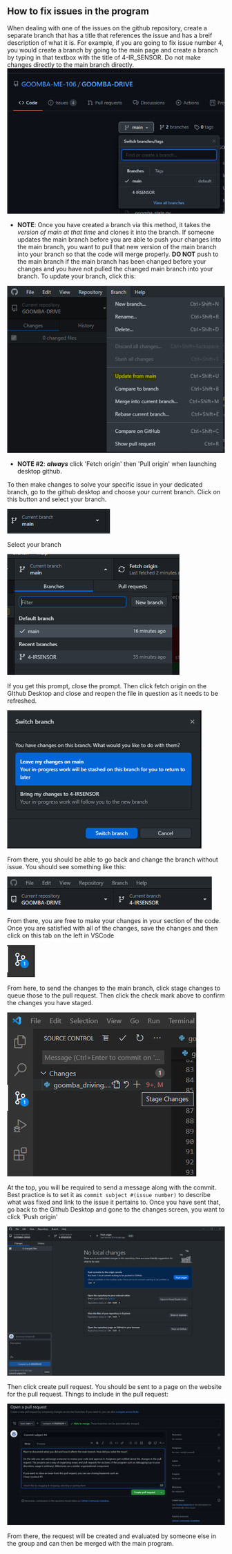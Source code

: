 ## How to fix issues in the program
When dealing with one of the issues on the github repository, create a separate branch that has a title that references the issue and has a breif description of what it is. For example, if you are going to fix issue number 4, you would create a branch by going to the main page and create a branch by typing in that textbox with the title of 4-IR_SENSOR. Do not make changes directly to the main branch directly.
![imagename](./images/create_branch.png)

- **NOTE**: Once you have created a branch via this method, it takes the *version of main at that time* and clones it into the branch. If someone updates the main branch  before you are able to push your changes into the main branch, you want to pull that new version of the main branch into your branch so that the code will merge properly. **DO NOT** push to the main branch if the main branch has been changed before your changes and you have not pulled the changed main branch into your branch. To update your branch, click this:

![image](./images/update_branch.png)
- **NOTE #2**: ***always*** click 'Fetch origin' then 'Pull origin' when launching desktop github.

To then make changes to solve your specific issue in your dedicated branch, go to the github desktop and choose your current branch. Click on this button and select your branch.

![imagename](./images/branch_button.png)

Select your branch

![image](./images/branching.png)

If you get this prompt,  close the prompt. Then click fetch origin on the GIthub Desktop and close and reopen the file in question as it needs to be refreshed.

![image](./images/prompt.png)

From there, you should be able to go back and change the branch without issue. You should see something like this:

![image](./images/top_buttons.png)

From there, you are free to make your changes in your section of the code. Once you are satisfied with all of the changes, save the changes and then click on this tab on the left in VSCode

![image](./images/commit_tab.png)

From here, to send the changes to the main branch, click stage changes to queue those to the pull request. Then click the check mark above to confirm the changes you have staged.

![image](./images/stage_change.png)

At the top, you will be required to send a message along with the commit. Best practice is to set it as `commit subject #(issue number)` to describe what  was fixed and link to the issue it pertains to. Once you have sent that, go back to the Github Desktop and gone to the changes screen, you want to click 'Push origin'

![image](./images/push__origin.png)

Then click create pull request. You should be sent to a page on the website for the pull request. Things to include in the pull request:

![image](./images/pull_request.png)

From there, the request will be created and evaluated by someone else in the group and can then be merged with the main program.
